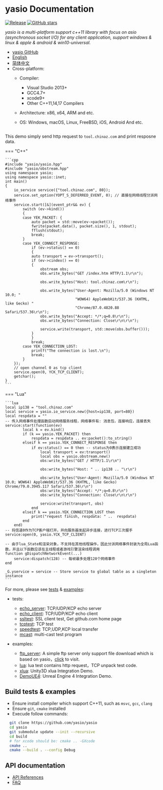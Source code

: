 # yasio Documentation

[![Release](https://img.shields.io/badge/release-v3.36.0-blue.svg)](https://github.com/yasio/yasio/releases)
[![GitHub stars](https://img.shields.io/github/stars/yasio/yasio.svg?label=Stars)](https://github.com/yasio/yasio)

*yasio is a multi-platform support c++11 library with focus on asio (asynchronous socket I/O) for any client application, support windows & linux & apple & android & win10-universal.*

- [yasio GitHub](https://github.com/yasio/yasio)
- [English](https://docs.yasio.org/en/latest/)
- [简体中文](https://docs.yasio.org/zh_CN/latest/)
- Cross-platform:
  - Compiler: 
    - Visual Studio 2013+
    - GCC4.7+
    - xcode9+
    - Other C++11,14,17 Compilers

  - Architecture: x86, x64, ARM and etc.
  - OS: Windows, macOS, Linux, FreeBSD, iOS, Android And etc.

## 
This demo simply send http request to ``tool.chinaz.com`` and print resposne data.

=== "C++"

    ```cpp
    #include "yasio/yasio.hpp"
    #include "yasio/obstream.hpp"
    using namespace yasio;
    using namespace yasio::inet;
    int main()
    {
        io_service service({"tool.chinaz.com", 80});
        service.set_option(YOPT_S_DEFERRED_EVENT, 0); // 直接在网络线程分派网络事件
        service.start([&](event_ptr&& ev) {
            switch (ev->kind())
            {
            case YEK_PACKET: {
                auto packet = std::move(ev->packet());
                fwrite(packet.data(), packet.size(), 1, stdout);
                fflush(stdout);
                break;
            }
            case YEK_CONNECT_RESPONSE:
                if (ev->status() == 0)
                {
                auto transport = ev->transport();
                if (ev->cindex() == 0)
                {
                    obstream obs;
                    obs.write_bytes("GET /index.htm HTTP/1.1\r\n");

                    obs.write_bytes("Host: tool.chinaz.com\r\n");

                    obs.write_bytes("User-Agent: Mozilla/5.0 (Windows NT 10.0; "
                                    "WOW64) AppleWebKit/537.36 (KHTML, like Gecko) "
                                    "Chrome/87.0.4820.88 Safari/537.36\r\n");
                    obs.write_bytes("Accept: */*;q=0.8\r\n");
                    obs.write_bytes("Connection: Close\r\n\r\n");

                    service.write(transport, std::move(obs.buffer()));
                }
                }
                break;
            case YEK_CONNECTION_LOST:
                printf("The connection is lost.\n");
                break;
            }
        });
        // open channel 0 as tcp client
        service.open(0, YCK_TCP_CLIENT);
        getchar();
    }
    ```

=== "Lua"

    ```lua
    local ip138 = "tool.chinaz.com"
    local service = yasio.io_service.new({host=ip138, port=80})
    local respdata = ""
    -- 传入网络事件处理函数启动网络服务线程，网络事件有: 消息包，连接响应，连接丢失
    service:start(function(ev)
            local k = ev.kind()
            if (k == yasio.YEK_PACKET) then
                respdata = respdata .. ev:packet():to_string()
            elseif k == yasio.YEK_CONNECT_RESPONSE then
                if ev:status() == 0 then -- status为0表示连接建立成功
                    local transport = ev:transport()
                    local obs = yasio.obstream.new()
                    obs:write_bytes("GET / HTTP/1.1\r\n")

                    obs:write_bytes("Host: " .. ip138 .. "\r\n")

                    obs:write_bytes("User-Agent: Mozilla/5.0 (Windows NT 10.0; WOW64) AppleWebKit/537.36 (KHTML, like Gecko) Chrome/79.0.3945.117 Safari/537.36\r\n")
                    obs:write_bytes("Accept: */*;q=0.8\r\n")
                    obs:write_bytes("Connection: Close\r\n\r\n")

                    service:write(transport, obs)
                end
            elseif k == yasio.YEK_CONNECTION_LOST then
                print("request finish, respdata: " ..  respdata)
            end
        end)
    -- 将信道0作为TCP客户端打开，并向服务器发起异步连接，进行TCP三次握手
    service:open(0, yasio.YCK_TCP_CLIENT)

    -- 由于lua_State和渲染对象，不支持在其他线程操作，因此分派网络事件封装为全局Lua函数，并且以下函数应该在主线程或者游戏引擎渲染线程调用
    function gDispatchNetworkEvent(...)
        service:dispatch(128) -- 每帧最多处理128个网络事件
    end

    _G.yservice = service -- Store service to global table as a singleton instance
    ```

For more, please see [tests](https://github.com/yasio/yasio/tree/master/tests) & [examples](https://github.com/yasio/yasio/tree/master/tests):

* tests:
  * [echo_server](https://github.com/yasio/yasio/tree/master/tests/echo_server): TCP/UDP/KCP echo server
  * [echo_client](https://github.com/yasio/yasio/tree/master/tests/echo_client): TCP/UDP/KCP echo client
  * [ssltest](https://github.com/yasio/yasio/tree/master/tests/ssl): SSL client test, Get github.com home page
  * [tcptest](https://github.com/yasio/yasio/tree/master/tests/tcp): TCP test
  * [speedtest](https://github.com/yasio/yasio/tree/master/tests/speed): TCP,UDP,KCP local transfer
  * [mcast](https://github.com/yasio/yasio/tree/master/tests/mcast): multi-cast test program

* examples:
  * [ftp_server](https://github.com/yasio/ftp_server): A simple ftp server only support file download which is based on yasio，[click](ftp://ftp.yasio.org/) to visit.
  * [lua](https://github.com/yasio/yasio/tree/master/examples/lua): lua test contains http request，TCP unpack test code.
  * [xlua](https://github.com/yasio/xLua): Unity3D xlua Integration Demo.
  * [DemoUE4](https://github.com/yasio/DemoUE4): Unreal Engine 4 Integration Demo.

## Build tests & examples
* Ensure install compiler which support C++11, such as ``msvc``, ``gcc``, ``clang``
* Ensure ``git``, ``cmake`` installed
* Execude follow commands:

```sh
  git clone https://github.com/yasio/yasio
  cd yasio
  git submodule update --init --recursive 
  cd build
  # for xcode should be: cmake .. -GXcode
  cmake ..
  cmake --build . --config Debug
```

## API documentation
* [API References](api/index.md)
* [FAQ](faq.md)
